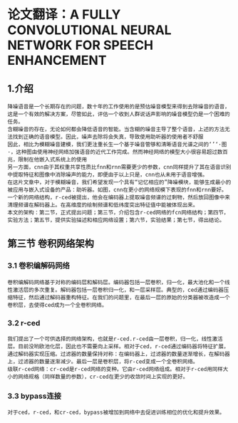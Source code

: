 # 论文翻译：A FULLY CONVOLUTIONAL NEURAL NETWORK FOR SPEECH ENHANCEMENT
## 1.介绍
	降噪语音是一个长期存在的问题，数十年的工作使用的是预估噪音模型来得到去除噪音的语音，这是一个有效的解决方案，尽管如此，评估一个收到人群说话声影响的噪音模型仍是一个困难的任务。
	含糊噪音的存在，无论如何都会降低语音的智能。当含糊的噪音主导了整个语音，上述的方法无法找到正确的语音模型。因此，噪声去除将会失真，导致使用助听器的使用者不舒服
	因此，相比为模糊噪音建模，我们更注重长生一个基于噪音管够和清晰语音光谱之间的‘’‘·图·，这种图由使用神经网络加强语音的近代工作完成。然而神经网络的模型大小很容易超过数百兆，限制在他嵌入式系统上的使用
	另一方面，cnn由于其权重共享性质比fnn和rnn需要更少的参数，cnn同样提升了其在语音识别中提取特征和图像中消除噪声的能力，即便由于以上只是，cnn也从未用于语音增强。
	在这片文章中，对于模糊噪音，我们希望发现一个具有“记忆相应的”降噪模块，能够生成最小的被应用与嵌入式设备的产品：助听器。如图，cnn在更小的网络规模下表现的fnn和rnn要好。一个新的网络结构，r-ced被提出，他会在编码器上提取噪音频谱的过剩物，然后放回图像中来清理频谱在解码器上。在高维度的绘制频谱和低纬度突出特征值中能被体现出来。
	本文的架构：第二节，正式提出问题；第三节，介绍包含r-ced网络的fcn网络结构；第四节，实验方法；第五节，提供实验描述和相应网络设置；第六节，实验结果；第七节，得出结论。

## 第三节 卷积网络架构
### 3.1 卷积编解码网络
	卷积编解码网络基于对称的编码层和解码层。编码器包括一层卷积，归一化，最大池化和一个线性激活层的多次重复。解码器包括一层卷积归一化，和一层采样层。典型的，ced通过编码器压缩特征，然后通过解码器重构特征。在我们的问题里，在最后一层的原始的分类器被改造成一个卷积层，去使得ced成为一个全卷积网络。
### 3.2 r-ced
	我们提出了一个可供选择的网络架构，也就是r-ced.r-ced由一层卷积，归一化，线性激活层。目前没哟欧池化层，因此也不需要向上采样。相对于ced，r-ced通过编码器将特征扩展，通过解码器实现压缩。过滤器的数量保持对称：在编码器上，过滤器的数量逐渐增长，在解码器上，过滤器的数量逐渐减少。最后一层是卷积层，将r-ced变成一个全卷积网络。
	级联r-ced网络：cr-ced是r-ced网络的变种。它由r-ced网络组成。相对于r-ced用同样大小的网络规格（同样数量的参数），cr-ced在更少的收敛时间上实现的更好。
### 3.3 bypass连接
	对于ced，r-ced，和cr-ced，bypass被增加到网络中去促进训练相位的优化和提升效果。
